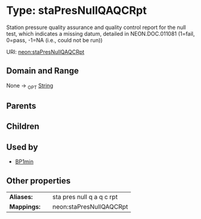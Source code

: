 
# Type: staPresNullQAQCRpt


Station pressure quality assurance and quality control report for the null test, which indicates a missing datum, detailed in NEON.DOC.011081 (1=fail, 0=pass, -1=NA (i.e., could not be run))

URI: [neon:staPresNullQAQCRpt](https://data.neonscience.org/staPresNullQAQCRpt)


## Domain and Range

None ->  <sub>OPT</sub> [String](types/String.md)

## Parents


## Children


## Used by

 * [BP1min](BP1min.md)

## Other properties

|  |  |  |
| --- | --- | --- |
| **Aliases:** | | sta pres null q a q c rpt |
| **Mappings:** | | neon:staPresNullQAQCRpt |

